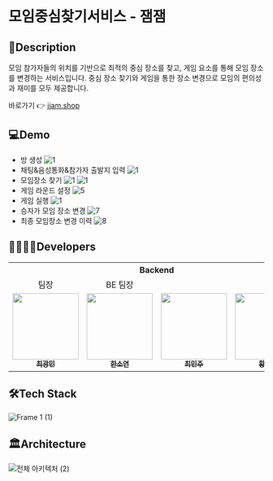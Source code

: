 # 모임중심찾기서비스 - 잼잼

## 📖Description

모임 참가자들의 위치를 기반으로 최적의 중심 장소를 찾고, 게임 요소를 통해 모임 장소를 변경하는 서비스입니다. 중심 장소 찾기와 게임을 통한 장소 변경으로 모임의 편의성과 재미를 모두 제공합니다.

바로가기 👉 [jjam.shop](https://jjam.shop/)

## 💻Demo

- 방 생성
  ![1](https://github.com/user-attachments/assets/e2fab953-2591-4dd5-8546-2ab30a796b86)
- 채팅&음성통화&참가자 출발지 입력
  ![1](https://github.com/user-attachments/assets/2682e3c3-ec0e-4943-9d6d-b5752c198ba3)
- 모임장소 찾기
  ![1](https://github.com/user-attachments/assets/7d9b4279-4d37-4546-bc15-8b02625fcb3a)
  ![1](https://github.com/user-attachments/assets/723f0358-01c8-4ab6-accd-99089681efbe)
- 게임 라운드 설정
  ![5](https://github.com/user-attachments/assets/9498b219-afab-49f9-8940-27851fb52130)
- 게임 실행
  ![1](https://github.com/user-attachments/assets/fd226a88-b370-4da8-ab78-ea7c2df90008)
- 승자가 모임 장소 변경
  ![7](https://github.com/user-attachments/assets/3ef5b47d-0044-411d-b103-fa0a325a68dd)
- 최종 모임장소 변경 이력
  ![8](https://github.com/user-attachments/assets/711ba94e-88a3-40d8-9d8f-1bdc8af63cd3)

## 👩‍👩‍👧‍👧Developers

<table>
  <tr>
    <th colspan="4" style="text-align: center;">Backend</th>
    <th colspan="2" style="text-align: center;">Frontend</th>
  </tr>
  </tr>
  <tr>
  <td style="text-align: center;">팀장</td>
  <td style="text-align: center;">BE 팀장</td>
  <td></td>
  <td></td>
  <td style="text-align: center;">FE 팀장</td>
  <td></td>
  </tr>
  <tr>
    <td align="center"><a href="https://github.com/chwangmin"><img src="https://avatars.githubusercontent.com/chwangmin" width="130px;" alt=""><br /><sub><b>최광민</b></sub></a></td>
    <td align="center"><a href="https://github.com/Han-u"><img src="https://avatars.githubusercontent.com/Han-u" width="130px;" alt=""><br /><sub><b>한소연</b></sub></a></td>
    <td align="center"><a href="https://github.com/minju412"><img src="https://avatars.githubusercontent.com/minju412" width="130px;" alt=""><br /><sub><b>최민주</b></sub></a></td>
    <td align="center"><a href="https://github.com/hyb26"><img src="https://avatars.githubusercontent.com/hyb26" width="130px;" alt=""><br /><sub><b>황예빈</b></sub></a></td>
    <td align="center"><a href="https://github.com/mkkim68"><img src="https://avatars.githubusercontent.com/mkkim68" width="130px;" alt=""><br /><sub><b>김민경</b></sub></a></td>
    <td align="center"><a href="https://github.com/thunthuni"><img src="https://avatars.githubusercontent.com/thunthuni" width="130px;" alt=""><br /><sub><b>김수현</b></sub></a></td>
</table>

## 🛠️Tech Stack

![Frame 1 (1)](https://github.com/user-attachments/assets/fcf84860-e5b6-47fc-82ae-574bb40ff17b)

## 🏛️Architecture

![전체 아키텍처 (2)](https://github.com/user-attachments/assets/43829c66-33db-4dd4-8bae-f795437040c4)
